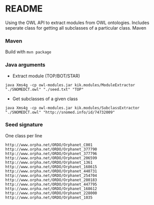 # README #

Using the OWL API to extract modules from OWL ontologies. Includes seperate class for getting all subclasses of a particular class.
Maven

### Maven ###
Build with <code>mvn package</code>

### Java arguments ###

- Extract module (TOP/BOT/STAR)
<p><code>java Xms4g -cp owl-modules.jar kik.modules/ModuleExtractor "./SNOMEDCT.owl" "./seed.txt" "TOP"</code></p>

- Get subclasses of a given class
<p><code>java Xms4g -cp owl-modules.jar kik.modules/SubclassExtractor "./SNOMEDCT.owl" "http://snomed.info/id/74732009"</code></p>


### Seed signature ###
One class per line
```
http://www.orpha.net/ORDO/Orphanet_C001
http://www.orpha.net/ORDO/Orphanet_377790
http://www.orpha.net/ORDO/Orphanet_377796
http://www.orpha.net/ORDO/Orphanet_206599
http://www.orpha.net/ORDO/Orphanet_1361
http://www.orpha.net/ORDO/Orphanet_168615
http://www.orpha.net/ORDO/Orphanet_440731
http://www.orpha.net/ORDO/Orphanet_254704
http://www.orpha.net/ORDO/Orphanet_280183
http://www.orpha.net/ORDO/Orphanet_447795
http://www.orpha.net/ORDO/Orphanet_168612
http://www.orpha.net/ORDO/Orphanet_228000
http://www.orpha.net/ORDO/Orphanet_1035
``` 
